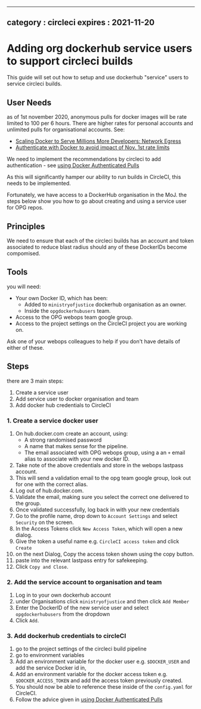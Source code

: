 
---  
category : circleci
expires  : 2021-11-20
---

# Adding org dockerhub service users to support circleci builds

This guide will set out how to setup and use dockerhub "service" users to service circleci builds.  

## User Needs

as of 1st november 2020, anonymous pulls for docker images will be rate limited to 100 per 6 hours. There are higher rates for personal accounts and unlimited pulls for organisational accounts. See:

- [Scaling Docker to Serve Millions More Developers: Network Egress](https://www.docker.com/blog/scaling-docker-to-serve-millions-more-developers-network-egress/)
- [Authenticate with Docker to avoid impact of Nov. 1st rate limits](https://discuss.circleci.com/t/authenticate-with-docker-to-avoid-impact-of-nov-1st-rate-limits/37567)

We need to implement the recommendations by circleci to add authentication - see [using Docker Authenticated Pulls](https://circleci.com/docs/2.0/private-images/)

As this will significantly hamper our ability to run builds in CircleCI, this needs to be implemented.

Fortunately, we have access to a DockerHub organisation in the MoJ. the steps below show you how to go about creating and using a service user for OPG repos.

## Principles

We need to ensure that each of the circleci builds has an account and token associated to reduce blast radius should any of these DockerIDs become compomised.

## Tools

you will need:

- Your own Docker ID, which has been:
  - Added to `ministryofjustice` dockerhub organisation as an owner.
  - Inside the `opgdockerhubusers` team.
- Access to the OPG webops team google group.
- Access to the project settings on the CircleCI project you are working on.

Ask one of your webops colleagues to help if you don't have details of either of these.

## Steps 

there are 3 main steps:

1. Create a service user
2. Add service user to docker organisation and team
3. Add docker hub credentials to CircleCI

### 1. Create a service docker user

1. On hub.docker.com create an account, using:
   - A strong randomised password
   - A name that makes sense for the pipeline.
   - The email associated with OPG webops group, using a an `+` email alias to associate with your new docker ID.
2. Take note of the above credentials and store in the webops lastpass account.
3. This will send a validation email to the opg team google group, look out for one with the correct alias.  
4. Log out of hub.docker.com.
5. Validate the email, making sure you select the correct one delivered to the group.
6. Once validated successfully, log back in with your new credentials
7. Go to the profile name, drop down to `Account Settings` and select `Security` on the screen.
8. In the Access Tokens click `New Access Token`, which will open a new dialog.
9. Give the token a useful name e.g. `CircleCI access token` and click `Create`
10. on the next Dialog, Copy the access token shown using the copy button.
11. paste into the relevant lastpass entry for safekeeping.
12. Click `Copy and Close`.

### 2. Add the service account to organisation and team

1. Log in to your own dockerhub account
2. under Organisations click `ministryofjustice` and then click `Add Member`
3. Enter the DockerID of the new service user and select `opgdockerhubusers` from the dropdown
4. Click `Add`.

### 3. Add dockerhub credentials to circleCI

1. go to the project settings of the circleci build pipeline
2. go to environment variables
3. Add an environment variable for the docker user e.g. `$DOCKER_USER` and add the service Docker id in,
4. Add an environment variable for the docker access token e.g. `$DOCKER_ACCESS_TOKEN` and add the access token previously created.
5. You should now be able to reference these inside of the `config.yaml` for CircleCI.
6. Follow the advice given in [using Docker Authenticated Pulls](https://circleci.com/docs/2.0/private-images/)
